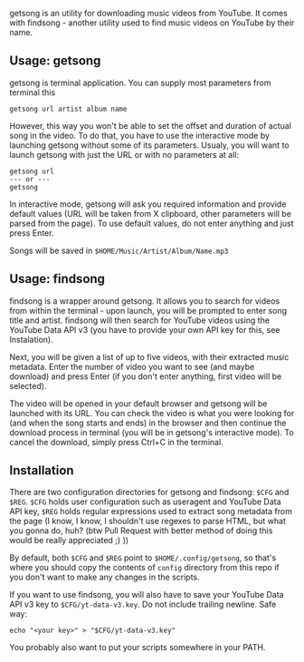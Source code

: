 getsong is an utility for downloading music videos from YouTube. It comes with
findsong - another utility used to find music videos on YouTube by their name.

## Usage: getsong
getsong is terminal application. You can supply most parameters from terminal
this

```
getsong url artist album name
```

However, this way you won't be able to set the offset and duration of actual
song in the video. To do that, you have to use the interactive mode by
launching getsong without some of its parameters. Usualy, you will want to
launch getsong with just the URL or with no parameters at all:

```
getsong url
--- or ---
getsong
```

In interactive mode, getsong will ask you required information and provide 
default values (URL will be taken from X clipboard, other parameters will be
parsed from the page). To use default values, do not enter anything and just
press Enter.

Songs will be saved in `$HOME/Music/Artist/Album/Name.mp3`

## Usage: findsong
findsong is a wrapper around getsong. It allows you to search for videos from
within the terminal - upon launch, you will be prompted to enter song title
and artist. findsong will then search for YouTube videos using the YouTube
Data API v3 (you have to provide your own API key for this, see Instalation).

Next, you will be given a list of up to five videos, with their extracted music
metadata. Enter the number of video you want to see (and maybe download) and
press Enter (if you don't enter anything, first video will be selected).

The video will be opened in your default browser and getsong will be launched
with its URL. You can check the video is what you were looking for (and when
the song starts and ends) in the browser and then continue the download process
in terminal (you will be in getsong's interactive mode). To cancel the
download, simply press Ctrl+C in the terminal.

## Installation
There are two configuration directories for getsong and findsong: `$CFG` and
`$REG`. `$CFG` holds user configuration such as useragent and YouTube Data API
key, `$REG` holds regular expressions used to extract song metadata from
the page (I know, I know, I shouldn't use regexes to parse HTML, but what
you gonna do, huh? (btw Pull Request with better method of doing this would be
really appreciated ;) ))

By default, both `$CFG` and `$REG` point to `$HOME/.config/getsong`, so that's
where you should copy the contents of `config` directory from this repo if you
don't want to make any changes in the scripts.

If you want to use findsong, you will also have to save your YouTube Data API
v3 key to `$CFG/yt-data-v3.key`. Do not include trailing newline. Safe way:

```
echo "<your key>" > "$CFG/yt-data-v3.key"
```

You probably also want to put your scripts somewhere in your PATH.
